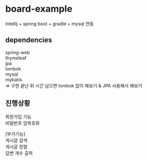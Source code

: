# board-example
Intellij + spring boot + gradle + mysql 연동  

## dependencies
spring-web  
thymeleaf  
jpa  
lombok  
mysql  
mybatis  
=> 구현 끝난 뒤 시간 남으면 lombok 없이 해보기 & JPA 사용해서 해보기

## 진행상황
회원가입 기능  
비밀번호 암복호화  

[부가기능]  
게시글 검색  
게시글 정렬  
답변 개수 출력  
